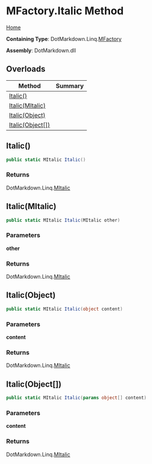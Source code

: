 # MFactory\.Italic Method

[Home](../../../../README.md)

**Containing Type**: DotMarkdown\.Linq\.[MFactory](../README.md)

**Assembly**: DotMarkdown\.dll

## Overloads

| Method | Summary |
| ------ | ------- |
| [Italic()](#DotMarkdown_Linq_MFactory_Italic) | |
| [Italic(MItalic)](#DotMarkdown_Linq_MFactory_Italic_DotMarkdown_Linq_MItalic_) | |
| [Italic(Object)](#DotMarkdown_Linq_MFactory_Italic_System_Object_) | |
| [Italic(Object\[\])](#DotMarkdown_Linq_MFactory_Italic_System_Object___) | |

## Italic\(\) <a name="DotMarkdown_Linq_MFactory_Italic"></a>

```csharp
public static MItalic Italic()
```

### Returns

DotMarkdown\.Linq\.[MItalic](../../MItalic/README.md)

## Italic\(MItalic\) <a name="DotMarkdown_Linq_MFactory_Italic_DotMarkdown_Linq_MItalic_"></a>

```csharp
public static MItalic Italic(MItalic other)
```

### Parameters

**other**

### Returns

DotMarkdown\.Linq\.[MItalic](../../MItalic/README.md)

## Italic\(Object\) <a name="DotMarkdown_Linq_MFactory_Italic_System_Object_"></a>

```csharp
public static MItalic Italic(object content)
```

### Parameters

**content**

### Returns

DotMarkdown\.Linq\.[MItalic](../../MItalic/README.md)

## Italic\(Object\[\]\) <a name="DotMarkdown_Linq_MFactory_Italic_System_Object___"></a>

```csharp
public static MItalic Italic(params object[] content)
```

### Parameters

**content**

### Returns

DotMarkdown\.Linq\.[MItalic](../../MItalic/README.md)

